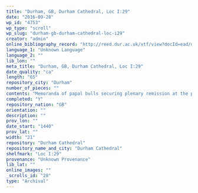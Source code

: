 ```yaml
---
title: "Durham, GB, Durham Cathedral, Loc I:29"
date: "2016-09-28"
wp_id: "4753"
wp_type: "scroll"
wp_slug: "durham-gb-durham-cathedral-loc-i29"
creator: "admin"
online_bibliography_record: "http://reed.dur.ac.uk/xtf/view?docId=ead/dcd/dcdlocel.xml#qxj-40"
language_1: "Unknown Language"
language_2: ""
lib_lon: ""
meta_title: "Durham, GB, Durham Cathedral, Loc I:29"
date_quality: "ca"
length: "65"
repository_city: "Durham"
number_of_pieces: ""
contents: "Memoranda of papal bulls securing plenary remission at the point of death for the monks of Durham. Bulls from Boniface IX, year 8; Alexander V 15 Kal. August year 1; Eugenius IV, 12 Kal. April 1438."
completed: "Y"
repository_nation: "GB"
orientation: ""
description: ""
prov_lon: ""
date_start: "1440"
prov_lat: ""
width: "21"
repository: "Durham Cathedral"
repository_name_and_city: "Durham Cathedral"
shelfmark: "Loc I:29"
provenance: "Unknown Provenance"
lib_lat: ""
online_images: ""
_scrolls_id: "28"
type: "Archival"
---
```



